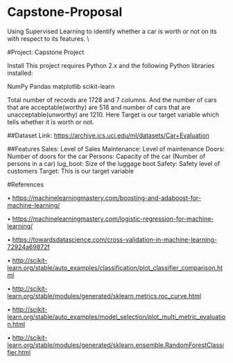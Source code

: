 # Capstone-Proposal

Using Supervised Learning to identify whether a car is worth or not on its with respect to its features. \

#Project: Capstone Project

Install This project requires Python 2.x and the following Python libraries installed:

NumPy Pandas matplotlib scikit-learn

Total number of records are 1728 and 7 columns. And the number of cars that are acceptable(worthy) are 518 and number of cars that are unacceptable(unworthy) are 1210. Here Target is our target variable which tells whether it is worth or not. 

##Dataset Link: https://archive.ics.uci.edu/ml/datasets/Car+Evaluation

##Features
Sales: Level of Sales
Maintenance: Level of maintenance
Doors: Number of doors for the car
Persons: Capacity of the car (Number of persons in a car)
lug_boot: Size of the luggage boot
Safety: Safety level of customers
Target: This is our target variable

#References

•	https://machinelearningmastery.com/boosting-and-adaboost-for-machine-learning/

• https://machinelearningmastery.com/logistic-regression-for-machine-learning/ 

• https://towardsdatascience.com/cross-validation-in-machine-learning-72924a69872f 

•	http://scikit-learn.org/stable/auto_examples/classification/plot_classifier_comparison.html 

•	http://scikit-learn.org/stable/modules/generated/sklearn.metrics.roc_curve.html 

•	http://scikit-learn.org/stable/auto_examples/model_selection/plot_multi_metric_evaluation.html 

• http://scikit-learn.org/stable/modules/generated/sklearn.ensemble.RandomForestClassifier.html

